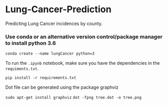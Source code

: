# Lung-Cancer-Prediction
Predicting Lung Cancer incidences by county.

### Use conda or an alternative version control/package manager to install python 3.6

```
conda create --name lungCancer python=3
```

To run the `.ipynb` notebook, make sure you have the dependencies in the `requiments.txt`.

```pip install -r requirements.txt```

Dot file can be generated using the package graphviz

```sudo apt-get install graphviz```
```dot -Tpng tree.dot -o tree.png```
